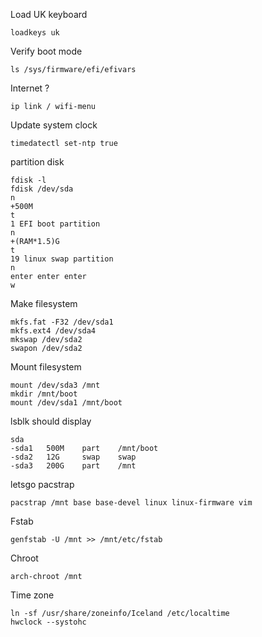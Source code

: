 Load UK keyboard
```
loadkeys uk
```
Verify boot mode
```
ls /sys/firmware/efi/efivars
```
Internet ?
```
ip link / wifi-menu
```
Update system clock
```
timedatectl set-ntp true
```
partition disk
```
fdisk -l
fdisk /dev/sda
n
+500M
t
1 EFI boot partition
n
+(RAM*1.5)G
t
19 linux swap partition
n
enter enter enter
w
```
Make filesystem
```
mkfs.fat -F32 /dev/sda1
mkfs.ext4 /dev/sda4
mkswap /dev/sda2
swapon /dev/sda2

```
Mount filesystem
```
mount /dev/sda3 /mnt
mkdir /mnt/boot
mount /dev/sda1 /mnt/boot
```
lsblk should display
```
sda
-sda1   500M    part    /mnt/boot
-sda2   12G     swap    swap
-sda3   200G    part    /mnt
```
letsgo pacstrap
```
pacstrap /mnt base base-devel linux linux-firmware vim
```
Fstab
```
genfstab -U /mnt >> /mnt/etc/fstab
```
Chroot
```
arch-chroot /mnt
```
Time zone
```
ln -sf /usr/share/zoneinfo/Iceland /etc/localtime
hwclock --systohc

